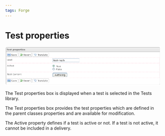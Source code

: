 ```yaml
---
tags: Forge
---
```


Test properties
===============

![](resources/Tests-properties.png)

The Test properties box is displayed when a test is selected in the Tests library.

The Test properties box provides the test properties which are defined in the parent classes properties and are available for modification.

The Active property defines if a test is active or not. If a test is not active, it cannot be included in a delivery.

